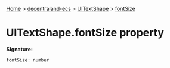 [Home](./index) &gt; [decentraland-ecs](./decentraland-ecs.md) &gt; [UITextShape](./decentraland-ecs.uitextshape.md) &gt; [fontSize](./decentraland-ecs.uitextshape.fontsize.md)

# UITextShape.fontSize property


**Signature:**
```javascript
fontSize: number
```
